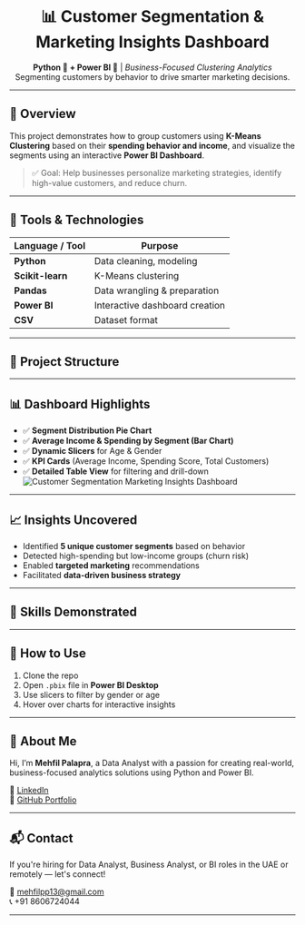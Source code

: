 <h1 align="center">📊 Customer Segmentation & Marketing Insights Dashboard</h1>

<p align="center">
  <b>Python 🐍 + Power BI 💼</b> | <i>Business-Focused Clustering Analytics</i><br>
  Segmenting customers by behavior to drive smarter marketing decisions.
</p>

---

## 📌 Overview

This project demonstrates how to group customers using **K-Means Clustering** based on their **spending behavior and income**, and visualize the segments using an interactive **Power BI Dashboard**.

> ✅ Goal: Help businesses personalize marketing strategies, identify high-value customers, and reduce churn.

---

## 🚀 Tools & Technologies

| Language / Tool | Purpose                        |
|-----------------|--------------------------------|
| **Python**      | Data cleaning, modeling        |
| **Scikit-learn**| K-Means clustering             |
| **Pandas**      | Data wrangling & preparation   |
| **Power BI**    | Interactive dashboard creation |
| **CSV**         | Dataset format                 |

---

## 📁 Project Structure



---

## 📊 Dashboard Highlights

- ✅ **Segment Distribution Pie Chart**
- ✅ **Average Income & Spending by Segment (Bar Chart)**
- ✅ **Dynamic Slicers** for Age & Gender
- ✅ **KPI Cards** (Average Income, Spending Score, Total Customers)
- ✅ **Detailed Table View** for filtering and drill-down
![Customer Segmentation   Marketing Insights Dashboard](https://github.com/user-attachments/assets/4e13ed0d-f978-4a6a-8dbd-c1b04dfb8bd0)

---

## 📈 Insights Uncovered

- Identified **5 unique customer segments** based on behavior
- Detected high-spending but low-income groups (churn risk)
- Enabled **targeted marketing** recommendations
- Facilitated **data-driven business strategy**

---

## 🧠 Skills Demonstrated



---

## 📄 How to Use

1. Clone the repo
2. Open `.pbix` file in **Power BI Desktop**
3. Use slicers to filter by gender or age
4. Hover over charts for interactive insights

---

## 💼 About Me

Hi, I’m **Mehfil Palapra**, a Data Analyst with a passion for creating real-world, business-focused analytics solutions using Python and Power BI.

🔗 [LinkedIn](https://www.linkedin.com/in/mehfil-palapra)  
🔗 [GitHub Portfolio](https://github.com/mehfilpalapra)

---

## 📬 Contact

If you're hiring for Data Analyst, Business Analyst, or BI roles in the UAE or remotely — let's connect!

📧 mehfilpp13@gmail.com  
📞 +91 8606724044

---

